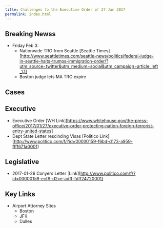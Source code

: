 ```yaml
---
title: Challenges to the Executive Order of 27 Jan 2017
permalink: index.html
---
```

## Breaking Newss
* Friday Feb 3:
  + Nationwide TRO from Seattle [Seattle Times][http://www.seattletimes.com/seattle-news/politics/federal-judge-in-seattle-halts-trumps-immigration-order/?utm_source=twitter&utm_medium=social&utm_campaign=article_left_1.1]
  + Boston judge lets MA TRO expire 

## Cases


## Executive
  + Executive Order [WH Link][https://www.whitehouse.gov/the-press-office/2017/01/27/executive-order-protecting-nation-foreign-terrorist-entry-united-states]
  + Dept State Letter rescinding Visas [Politico Link][http://www.politico.com/f/?id=00000159-f6bd-d173-a959-ffff671a0001]

## Legislative
  + 2017-01-29 Conyers Letter [Link][http://www.politico.com/f/?id=00000159-ecf9-d2ce-adff-fdff24720001]

## Key Links
* Airport Attorney Sites
  * Boston
  * JFK
  * Dulles


